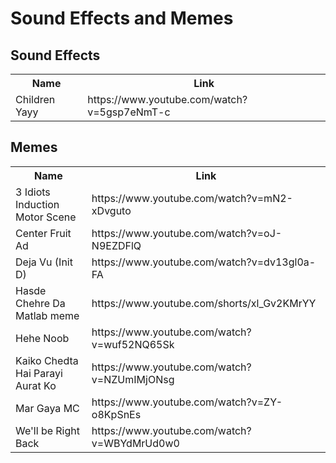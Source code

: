 <h1>Sound Effects and Memes</h1>

<h2>Sound Effects</h2>
<table>
  <tr>
    <th>Name</th>
    <th>Link</th>
  </tr>
  
  <!-- Content -->
  <tr>
    <td>Children Yayy</td>
    <td>https://www.youtube.com/watch?v=5gsp7eNmT-c</td>
  </tr>
</table>

<h2>Memes</h2>
<table>
  <tr>
    <th>Name</th>
    <th>Link</th>
  </tr>
  
  <!-- Content -->
  <tr>
    <td>3 Idiots Induction Motor Scene</td>
    <td>https://www.youtube.com/watch?v=mN2-xDvguto</td>
  </tr>
  <tr>
    <td>Center Fruit Ad</td>
    <td>https://www.youtube.com/watch?v=oJ-N9EZDFlQ</td>
  </tr>
  <tr>
    <td>Deja Vu (Init D)</td>
    <td>https://www.youtube.com/watch?v=dv13gl0a-FA</td>
  </tr>
  <tr>
    <td>Hasde Chehre Da Matlab meme</td>
    <td>https://www.youtube.com/shorts/xl_Gv2KMrYY</td>
  </tr>
  <tr>
    <td>Hehe Noob</td>
    <td>https://www.youtube.com/watch?v=wuf52NQ65Sk</td>
  </tr>
  <tr>
    <td>Kaiko Chedta Hai Parayi Aurat Ko</td>
    <td>https://www.youtube.com/watch?v=NZUmIMjONsg</td>
  </tr>
  <tr>
    <td>Mar Gaya MC</td>
    <td>https://www.youtube.com/watch?v=ZY-o8KpSnEs</td>
  </tr>
  <tr>
    <td>We'll be Right Back</td>
    <td>https://www.youtube.com/watch?v=WBYdMrUd0w0</td>
  </tr>
</table>

<!--
  <tr>
    <td></td>
    <td></td>
  </tr>
-->
